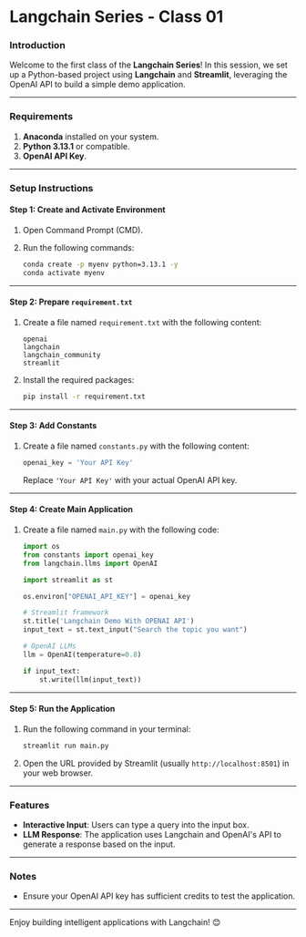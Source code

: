 # Langchain Series - Class 01

### Introduction
Welcome to the first class of the **Langchain Series**! In this session, we set up a Python-based project using **Langchain** and **Streamlit**, leveraging the OpenAI API to build a simple demo application.

---

### Requirements
1. **Anaconda** installed on your system.
2. **Python 3.13.1** or compatible.
3. **OpenAI API Key**.

---

### Setup Instructions

#### Step 1: Create and Activate Environment
1. Open Command Prompt (CMD).
2. Run the following commands:

   ```bash
   conda create -p myenv python=3.13.1 -y
   conda activate myenv
   ```

---

#### Step 2: Prepare `requirement.txt`
1. Create a file named `requirement.txt` with the following content:
   ```
   openai
   langchain
   langchain_community
   streamlit
   ```
2. Install the required packages:
   ```bash
   pip install -r requirement.txt
   ```

---

#### Step 3: Add Constants
1. Create a file named `constants.py` with the following content:
   ```python
   openai_key = 'Your API Key'
   ```
   Replace `'Your API Key'` with your actual OpenAI API key.

---

#### Step 4: Create Main Application
1. Create a file named `main.py` with the following code:

   ```python
   import os
   from constants import openai_key
   from langchain.llms import OpenAI

   import streamlit as st

   os.environ["OPENAI_API_KEY"] = openai_key

   # Streamlit framework
   st.title('Langchain Demo With OPENAI API')
   input_text = st.text_input("Search the topic you want")

   # OpenAI LLMs
   llm = OpenAI(temperature=0.8)

   if input_text:
       st.write(llm(input_text))
   ```

---

#### Step 5: Run the Application
1. Run the following command in your terminal:
   ```bash
   streamlit run main.py
   ```
2. Open the URL provided by Streamlit (usually `http://localhost:8501`) in your web browser.

---

### Features
- **Interactive Input**: Users can type a query into the input box.
- **LLM Response**: The application uses Langchain and OpenAI's API to generate a response based on the input.

---

### Notes
- Ensure your OpenAI API key has sufficient credits to test the application.

---

Enjoy building intelligent applications with Langchain! 😊